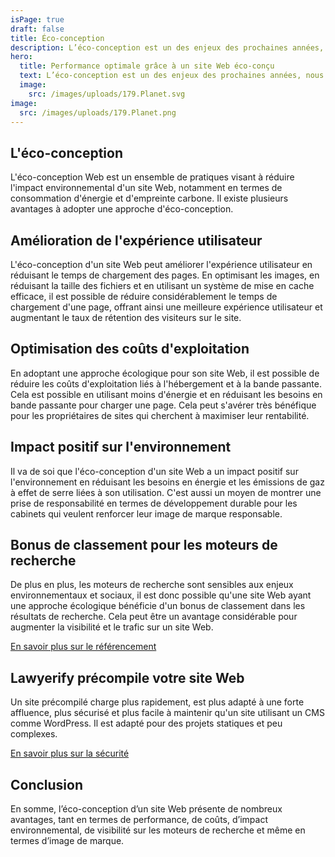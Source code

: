 ```yaml
---
isPage: true
draft: false
title: Éco-conception
description: L’éco-conception est un des enjeux des prochaines années, nous vous expliquons pourquoi cette façon de concevoir permet d’avoir des sites Web performant.
hero:
  title: Performance optimale grâce à un site Web éco-conçu
  text: L’éco-conception est un des enjeux des prochaines années, nous vous expliquons pourquoi cette façon de concevoir permet d’avoir des sites Web performant.
  image:
    src: /images/uploads/179.Planet.svg
image:
  src: /images/uploads/179.Planet.png
---
```


## L'éco-conception

L'éco-conception Web est un ensemble de pratiques visant à réduire l'impact environnemental d'un site Web, notamment en termes de consommation d'énergie et d'empreinte carbone. Il existe plusieurs avantages à adopter une approche d'éco-conception.

## Amélioration de l'expérience utilisateur

L'éco-conception d'un site Web peut améliorer l'expérience utilisateur en réduisant le temps de chargement des pages. En optimisant les images, en réduisant la taille des fichiers et en utilisant un système de mise en cache efficace, il est possible de réduire considérablement le temps de chargement d'une page, offrant ainsi une meilleure expérience utilisateur et augmentant le taux de rétention des visiteurs sur le site.

## Optimisation des coûts d'exploitation

En adoptant une approche écologique pour son site Web, il est possible de réduire les coûts d'exploitation liés à l'hébergement et à la bande passante. Cela est possible en utilisant moins d'énergie et en réduisant les besoins en bande passante pour charger une page. Cela peut s'avérer très bénéfique pour les propriétaires de sites qui cherchent à maximiser leur rentabilité.

## Impact positif sur l'environnement

Il va de soi que l'éco-conception d'un site Web a un impact positif sur l'environnement en réduisant les besoins en énergie et les émissions de gaz à effet de serre liées à son utilisation. C'est aussi un moyen de montrer une prise de responsabilité en termes de développement durable pour les cabinets qui veulent renforcer leur image de marque responsable.

## Bonus de classement pour les moteurs de recherche

De plus en plus, les moteurs de recherche sont sensibles aux enjeux environnementaux et sociaux, il est donc possible qu'une site Web ayant une approche écologique bénéficie d'un bonus de classement dans les résultats de recherche. Cela peut être un avantage considérable pour augmenter la visibilité et le trafic sur un site Web.

[En savoir plus sur le référencement](../referencement-soigne/)

## Lawyerify précompile votre site Web

Un site précompilé charge plus rapidement, est plus adapté à une forte affluence, plus sécurisé et plus facile à maintenir qu'un site utilisant un CMS comme WordPress. Il est adapté pour des projets statiques et peu complexes.

[En savoir plus sur la sécurité](../securite-maximale/)

## Conclusion

En somme, l’éco-conception d’un site Web présente de nombreux avantages, tant en termes de performance, de coûts, d’impact environnemental, de visibilité sur les moteurs de recherche et même en termes d’image de marque.
